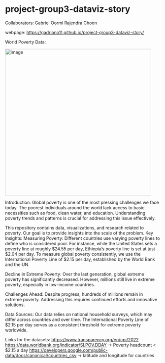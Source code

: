 # project-group3-dataviz-story

Collaborators:
Gabriel
Oormi
Rajendra
Choon

webpage:
https://gadriano11.github.io/project-group3-dataviz-story/


World Poverty Data:






<img width="474" alt="image" src="https://github.com/gadriano11/project-group3-dataviz-story/assets/142377615/62e368a6-eca6-47c8-9439-b534de3d4ad4">




Introduction:
Global poverty is one of the most pressing challenges we face today. The poorest individuals around the world lack access to basic necessities such as food, clean water, and education. Understanding poverty trends and patterns is crucial for addressing this issue effectively.

This repository contains data, visualizations, and research related to poverty. Our goal is to provide insights into the scale of the problem.
Key Insights:
Measuring Poverty: Different countries use varying poverty lines to define who is considered poor. For instance, while the United States sets a poverty line at roughly $24.55 per day, Ethiopia’s poverty line is set at just $2.04 per day. To measure global poverty consistently, we use the International Poverty Line of $2.15 per day, established by the World Bank and the UN.

Decline in Extreme Poverty: Over the last generation, global extreme poverty has significantly decreased. However, millions still live in extreme poverty, especially in low-income countries.

Challenges Ahead: Despite progress, hundreds of millions remain in extreme poverty. Addressing this requires continued efforts and innovative solutions.

Data Sources:
Our data relies on national household surveys, which may differ across countries and over time.
The International Poverty Line of $2.15 per day serves as a consistent threshold for extreme poverty worldwide.

Links for the datasets:
https://www.transparency.org/en/cpi/2022
https://data.worldbank.org/indicator/SI.POV.DDAY -> Poverty headcount < $2.15 a day
https://developers.google.com/public-data/docs/canonical/countries_csv -> latitude and longitude for countries





